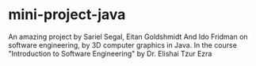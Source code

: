 # mini-project-java
An amazing project by Sariel Segal, Eitan Goldshmidt And Ido Fridman on software engineering, by 3D computer graphics in Java. In the course "Introduction to Software Engineering" by Dr. Elishai Tzur Ezra
